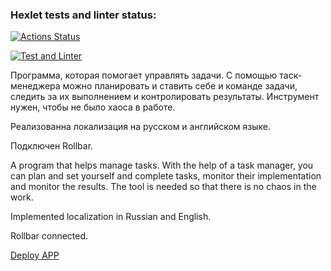 ### Hexlet tests and linter status:
[![Actions Status](https://github.com/WeibHai/python-project-52/workflows/hexlet-check/badge.svg)](https://github.com/WeibHai/python-project-52/actions)

[![Test and Linter](https://github.com/WeibHai/python-project-52/actions/workflows/hexlet-check.yml/badge.svg)](https://github.com/WeibHai/python-project-52/actions/workflows/hexlet-check.yml)

Программа, которая помогает управлять задачи. С помощью таск-менеджера можно планировать и ставить себе и команде задачи, следить за их выполнением и контролировать результаты. Инструмент нужен, чтобы не было хаоса в работе.

Реализованна локализация на русском и английском языке.

Подключен Rollbar. 

A program that helps manage tasks. With the help of a task manager, you can plan and set yourself and complete tasks, monitor their implementation and monitor the results. The tool is needed so that there is no chaos in the work.

Implemented localization in Russian and English.

Rollbar connected.

[Deploy APP](https://python-project-52-production-e35d.up.railway.app/)
